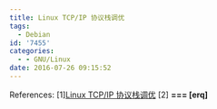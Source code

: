 ```yaml
---
title: Linux TCP/IP 协议栈调优
tags:
  - Debian
id: '7455'
categories:
  - - GNU/Linux
date: 2016-07-26 09:15:52
---
```



<!-- more -->
References:
\[1\][Linux TCP/IP 协议栈调优](http://colobu.com/2014/09/18/linux-tcpip-tuning/)
\[2\]
**\===
\[erq\]**